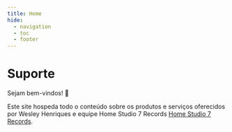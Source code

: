 ```yaml
---
title: Home
hide:
  - navigation
  - toc
  - footer
---
```


# Suporte

Sejam bem-vindos! :rocket:

Este site hospeda todo o conteúdo sobre os produtos e serviços oferecidos por Wesley Henriques e equipe Home Studio 7 Records [Home Studio 7 Records](mailto:homestudio7rec@gmail.com).